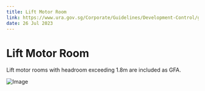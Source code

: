 ```yaml
---
title: Lift Motor Room
link: https://www.ura.gov.sg/Corporate/Guidelines/Development-Control/gross-floor-area/GFA/LiftMotorRoom
date: 26 Jul 2023
---
```


# Lift Motor Room

Lift motor rooms with headroom exceeding 1.8m are included as GFA.

![Image](https://www.ura.gov.sg/-/media/Corporate/Guidelines/Development-control/GFA/GFA-12A-Motor-Room-sectionfinal.jpg?h=503&w=800)

